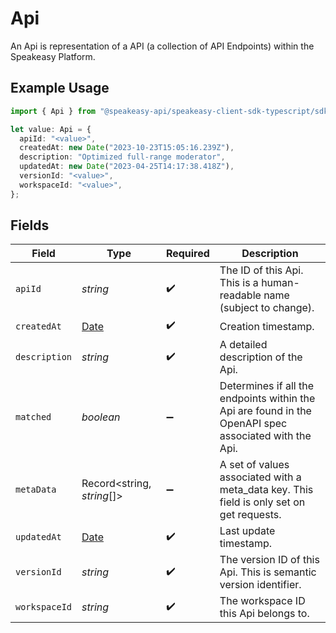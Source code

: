 # Api

An Api is representation of a API (a collection of API Endpoints) within the Speakeasy Platform.

## Example Usage

```typescript
import { Api } from "@speakeasy-api/speakeasy-client-sdk-typescript/sdk/models/shared";

let value: Api = {
  apiId: "<value>",
  createdAt: new Date("2023-10-23T15:05:16.239Z"),
  description: "Optimized full-range moderator",
  updatedAt: new Date("2023-04-25T14:17:38.418Z"),
  versionId: "<value>",
  workspaceId: "<value>",
};
```

## Fields

| Field                                                                                                 | Type                                                                                                  | Required                                                                                              | Description                                                                                           |
| ----------------------------------------------------------------------------------------------------- | ----------------------------------------------------------------------------------------------------- | ----------------------------------------------------------------------------------------------------- | ----------------------------------------------------------------------------------------------------- |
| `apiId`                                                                                               | *string*                                                                                              | :heavy_check_mark:                                                                                    | The ID of this Api. This is a human-readable name (subject to change).                                |
| `createdAt`                                                                                           | [Date](https://developer.mozilla.org/en-US/docs/Web/JavaScript/Reference/Global_Objects/Date)         | :heavy_check_mark:                                                                                    | Creation timestamp.                                                                                   |
| `description`                                                                                         | *string*                                                                                              | :heavy_check_mark:                                                                                    | A detailed description of the Api.                                                                    |
| `matched`                                                                                             | *boolean*                                                                                             | :heavy_minus_sign:                                                                                    | Determines if all the endpoints within the Api are found in the OpenAPI spec associated with the Api. |
| `metaData`                                                                                            | Record<string, *string*[]>                                                                            | :heavy_minus_sign:                                                                                    | A set of values associated with a meta_data key. This field is only set on get requests.              |
| `updatedAt`                                                                                           | [Date](https://developer.mozilla.org/en-US/docs/Web/JavaScript/Reference/Global_Objects/Date)         | :heavy_check_mark:                                                                                    | Last update timestamp.                                                                                |
| `versionId`                                                                                           | *string*                                                                                              | :heavy_check_mark:                                                                                    | The version ID of this Api. This is semantic version identifier.                                      |
| `workspaceId`                                                                                         | *string*                                                                                              | :heavy_check_mark:                                                                                    | The workspace ID this Api belongs to.                                                                 |